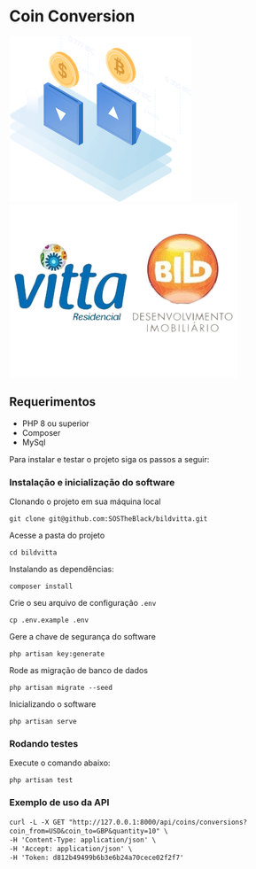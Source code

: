 # Coin Conversion

![Currency](public/assests/currency-converter.png)![Tests](public/assests/bild_vitta.png)

## **Requerimentos**

- PHP 8 ou superior
- Composer
- MySql

Para instalar e testar o projeto siga os passos a seguir:

### Instalação e inicialização do software

Clonando o projeto em sua máquina local

```shell
git clone git@github.com:SOSTheBlack/bildvitta.git
```

Acesse a pasta do projeto

```shell
cd bildvitta
```

Instalando as dependências:

```shell
composer install
```

Crie o seu arquivo de configuração `.env`

```shell
cp .env.example .env
```

Gere a chave de segurança do software

```shell
php artisan key:generate
```

Rode as migração de banco de dados
```shell
php artisan migrate --seed
```

Inicializando o software

```shell
php artisan serve
```

### Rodando testes

Execute o comando abaixo:

```shell
php artisan test
```

### Exemplo de uso da API

```
curl -L -X GET "http://127.0.0.1:8000/api/coins/conversions?coin_from=USD&coin_to=GBP&quantity=10" \
-H 'Content-Type: application/json' \
-H 'Accept: application/json' \
-H 'Token: d812b49499b6b3e6b24a70cece02f2f7'
```
